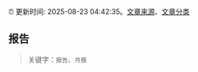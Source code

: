 :alarm_clock: 更新时间: 2025-08-23 04:42:35。[文章来源](/README.md)、[文章分类](/TAGS.md)

## 报告


> 关键字：`报告`、`月报`



